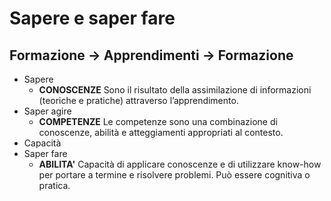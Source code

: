 # Sapere e saper fare

## Formazione -> Apprendimenti -> Formazione

* Sapere
  * **CONOSCENZE** Sono il risultato della assimilazione di informazioni (teoriche e pratiche) attraverso l’apprendimento.
* Saper agire
    * **COMPETENZE** Le competenze sono una combinazione di conoscenze, abilità e atteggiamenti appropriati al contesto.
* Capacità
* Saper fare
  * **ABILITA'** Capacità di  applicare conoscenze e di utilizzare know-how per portare a termine e risolvere problemi. Può essere cognitiva o pratica.